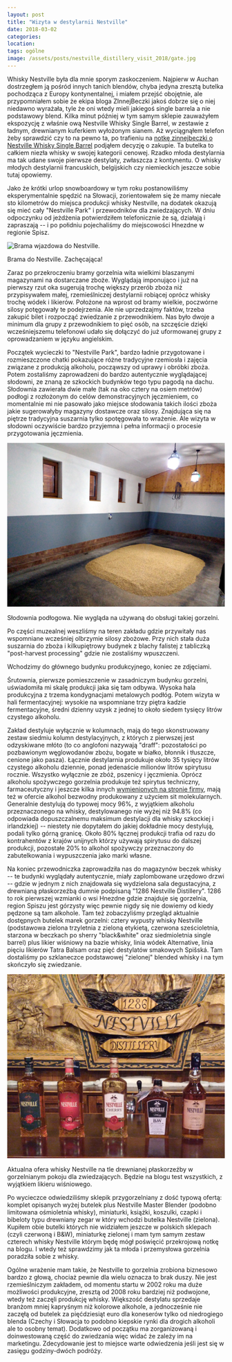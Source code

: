 ```yaml
---
layout: post
title: "Wizyta w destylarnii Nestville"
date: 2018-03-02
categories: 
location: 
tags: ogólne
image: /assets/posts/nestville_distillery_visit_2018/gate.jpg
---
```


Whisky Nestville była dla mnie sporym zaskoczeniem. Najpierw w Auchan dostrzegłem ją pośród innych tanich blendów, chyba jedyna zresztą butelka pochodząca z Europy kontynentalnej, i miałem przejść obojętnie, ale przypomniałem sobie że ekipa bloga ZInnejBeczki jakoś dobrze się o niej niedawno wyrażała, tyle że oni wtedy mieli jakiegoś single barrela a nie podstawowy blend. Kilka minut później w tym samym sklepie zauważyłem ekspozycję z właśnie ową Nestville Whisky Single Barrel, w zestawie z ładnym, drewnianym kuferkiem wyłożonym sianem. Aż wyciągnąłem telefon żeby sprawdzić czy to na pewno ta, po trafieniu na [notkę zinnejbeczki o Nestville Whisky Single Barrel](http://zinnejbeczki.com/nestville-single-barrell/) podjąłem decyzję o zakupie. Ta butelka to całkiem niezła whisky w swojej kategorii cenowej. Rzadko młoda destylarnia ma tak udane swoje pierwsze destylaty, zwłaszcza z kontynentu. O whisky młodych destylarnii francuskich, belgijskich czy niemieckich jeszcze sobie tutaj opowiemy.

Jako że krótki urlop snowboardowy w tym roku postanowiliśmy eksperymentalnie spędzić na Słowacji, zorientowałem się że mamy niecałe sto kilometrów do miejsca produkcji whisky Nestville, na dodatek okazują się mieć cały "Nestville Park" i przewodników dla zwiedzających. W dniu odpoczynku od jeżdżenia potwierdziłem telefonicznie że są, działają i zapraszają -- i po połidniu pojechaliśmy do miejscowości Hnezdne w regionie Spisz.

<div class="post-image">
  <img src="{{ page.image }}" alt="Brama wjazdowa do Nestville." />
  <p class="post-image-caption">Brama do Nestville. Zachęcająca!</p>
</div>

Zaraz po przekroczeniu bramy gorzelnia wita wielkimi blaszanymi magazynami na dostarczane zboże. Wyglądają imponująco i już na pierwszy rzut oka sugerują trochę większy przerób zboża niż przypisywałem małej, rzemieślniczej destylarnii robiącej oprócz whisky trochę wódek i likierów. Położone na wprost od bramy wielkie, poczwórne silosy potęgowały te podejrzenia. Ale nie uprzedzajmy faktów, trzeba zakupić bilet i rozpocząć zwiedzanie z przewodnikiem. Nas było dwoje a minimum dla grupy z przewodnikiem to pięć osób, na szczęście dzięki wcześniejszemu telefonowi udało się dołączyć do już uformowanej grupy z oprowadzaniem w języku angielskim.

Początek wycieczki to "Nestville Park", bardzo ładnie przygotowane i rozmieszczone chatki pokazujące różne tradycyjne rzemiosła i zajęcia związane z produkcją alkoholu, począwszy od uprawy i obróbki zboża. Potem zostaliśmy zaprowadzeni do bardzo autentycznie wyglądającej słodowni, ze znaną ze szkockich budynków tego typu pagodą na dachu. Słodownia zawierała dwie małe (tak na oko cztery na osiem metrów) podłogi z rozłożonym do celów demonstracyjnych jęczmieniem, co momentalnie mi nie pasowało jako miejsce słodowania takich ilości zboża jakie sugerowałyby magazyny dostawcze oraz silosy. Znajdująca się na piętrze tradycyjna suszarnia tylko spotęgowała to wrażenie. Ale wizyta w słodowni oczywiście bardzo przyjemna i pełna informacji o procesie przygotowania jęczmienia.

<div class="post-image">
  <img src="/assets/posts/nestville_distillery_visit_2018/malting_floor.jpg" alt="Słodownia podłogowa" />
  <p class="post-image-caption">Słodownia podłogowa. Nie wygląda na używaną do obsługi takiej gorzelni.</p>
</div>

Po części muzealnej weszliśmy na teren zakładu gdzie przywitały nas wspomniane wcześniej olbrzymie silosy zbożowe. Przy nich stała duża suszarnia do zboża i kilkupiętrowy budynek z blachy falistej z tabliczką "post-harvest processing" gdzie nie zostaliśmy wpuszczeni.

Wchodzimy do głównego budynku produkcyjnego, koniec ze zdjęciami.

Śrutownia, pierwsze pomieszczenie w zasadniczym budynku gorzelni, uświadomiła mi skalę produkcji jaka się tam odbywa. Wysoka hala produkcyjna z trzema kondygnacjami metalowych podłóg. Potem wizyta w hali fermentacyjnej: wysokie na wspomniane trzy piętra kadzie fermentacyjne, średni dzienny uzysk z jednej to około siedem tysięcy litrów czystego alkoholu.

Zakład destyluje wyłącznie w kolumnach, mają do tego skonstruowany zestaw siedmiu kolumn destylacyjnych, z których z pierwszej jest odzyskiwane młóto (to co anglofoni nazywają "draff": pozostałości po pozbawionym węglowodanów zbożu, bogate w białko, błonnik i tłuszcze, cenione jako pasza). Łącznie destylarnia produkuje około 35 tysięcy litrów czystego alkoholu dziennie, ponad jedenaście milionów litrów spirytusu rocznie. Wszystko wyłącznie ze zbóż, pszenicy i jęczmienia. Oprócz alkoholu spożywczego gorzelnia produkuje też spirytus techniczny, farmaceutyczny i jeszcze kilka innych [wymienionych na stronie firmy](http://www.nestville.sk/en/distillery/production-and-products/), mają też w ofercie alkohol bezwodny produkowany z użyciem sit molekularnych. Generalnie destylują do typowej mocy 96%, z wyjątkiem alkoholu przeznaczonego na whisky, destylowanego nie wyżej niż 94.8% (co odpowiada dopuszczalnemu maksimum destylacji dla whisky szkockiej i irlandzkiej) -- niestety nie dopytałem do jakiej dokładnie mocy destylują, podali tylko górną granicę. Około 80% łącznej produkcji trafia od razu do kontrahentów z krajów unijnych którzy używają spirytusu do dalszej produkcji, pozostałe 20% to alkohol spożywczy przeznaczony do zabutelkowania i wypuszczenia jako marki własne.

Na koniec przewodniczka zaprowadziła nas do magazynów beczek whisky -- te budynki wyglądały autentycznie, miały zaplombowane urzędowo drzwi -- gdzie w jednym z nich znajdowała się wydzielona sala degustacyjna, z drewnianą płaskorzeźbą dumnie podpisaną "1286 Nestville Distillery". 1286 to rok pierwszej wzmianki o wsi Hnezdne gdzie znajduje się gorzelnia, region Spiszu jest górzysty więc pewnie nigdy się nie dowiemy od kiedy pędzone są tam alkohole. Tam też zobaczyliśmy przegląd aktualnie dostępnych butelek marek gorzelni: cztery wypusty whisky Nestville (podstawowa zielona trzyletnia z zieloną etykietą, czerwona sześcioletnia, starzona w beczkach po sherry "black&white" oraz siedmioletnia single barrel) plus likier wiśniowy na bazie whisky, linia wódek Alternative, linia pięciu likierów Tatra Balsam oraz pięć destylatów smakowych Spišská. Tam dostaliśmy po szklaneczce podstawowej "zielonej" blended whisky i na tym skończyło się zwiedzanie.

<div class="post-image">
  <img src="/assets/posts/nestville_distillery_visit_2018/nestville_whiskies.jpg" alt="Aktualna ofera whisky Nestville" />
  <p class="post-image-caption">Aktualna ofera whisky Nestville na tle drewnianej płaskorzeźby w gorzelnianym pokoju dla zwiedzających. Będzie na blogu test wszystkich, z wyjątkiem likieru wiśniowego.</p>
</div>

Po wycieczce odwiedziliśmy sklepik przygorzelniany z dość typową ofertą: komplet opisanych wyżej butelek plus Nestville Master Blender (podobno limitowana ośmioletnia whisky), miniaturki, książki, koszulki, czapki i bibeloty typu drewniany zegar w który wchodzi butelka Nestville (zielona). Kupiłem obie butelki których nie widziałem jeszcze w polskich sklepach (czyli czerwoną i B&W), miniaturkę zielonej i mam tym samym zestaw czterech whisky Nestville którym będę mógł poświęcić przekrojową notkę na blogu. I wtedy też sprawdzimy jak ta młoda i przemysłowa gorzelnia poradziła sobie z whisky.

Ogólne wrażenie mam takie, że Nestville to gorzelnia zrobiona biznesowo bardzo z głową, chociaż pewnie dla wielu oznacza to brak duszy. Nie jest rzemieślniczym zakładem, od momentu startu w 2002 roku ma duże możliwości produkcyjne, zresztą od 2008 roku bardziej niż podwojone, wtedy też zaczęli produkcję whisky. Większość destylatu sprzedaje branżom mniej kapryśnym niż kolorowe alkohole, a jednocześnie nie zaczęłą od butelek za pięćdziesiąt euro dla koneserów tylko od niedrogiego blenda (Czechy i Słowacja to podobno kiepskie rynki dla drogich alkoholi ale to osobny temat). Dodatkowo od początku ma zorganizowaną i doinwestowaną część do zwiedzania więc widać że zależy im na marketingu. Zdecydowanie jest to miejsce warte odwiedzenia jeśli jest się w zasięgu godziny-dwóch podróży.

